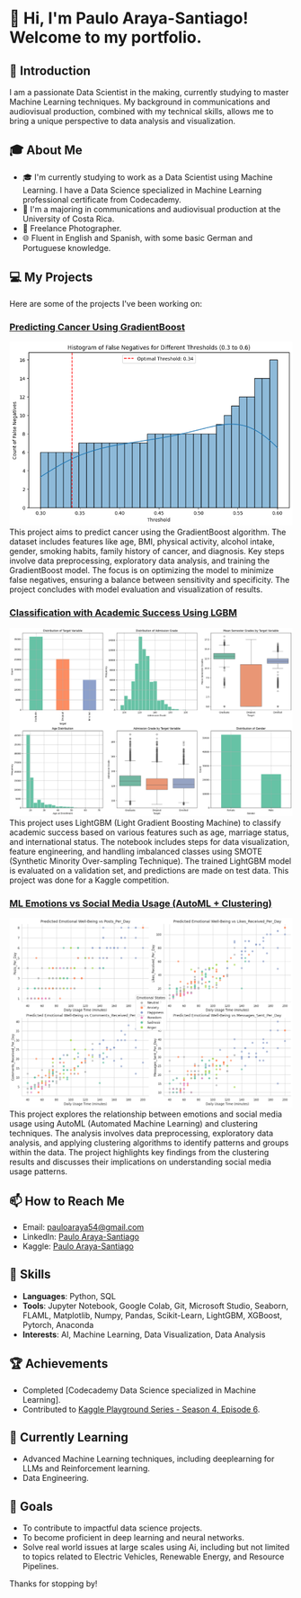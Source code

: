 # 👋 Hi, I'm Paulo Araya-Santiago! Welcome to my portfolio.

## 🌟 Introduction
I am a passionate Data Scientist in the making, currently studying to master Machine Learning techniques. My background in communications and audiovisual production, combined with my technical skills, allows me to bring a unique perspective to data analysis and visualization.

## 🎓 About Me
- 🎓 I'm currently studying to work as a Data Scientist using Machine Learning. I have a Data Science specialized in Machine Learning professional certificate from Codecademy.
- 🎥 I'm a majoring in communications and audiovisual production at the University of Costa Rica.
- 📸 Freelance Photographer.
- 🌐 Fluent in English and Spanish, with some basic German and Portuguese knowledge.

## 💻 My Projects
Here are some of the projects I've been working on:

### [Predicting Cancer Using GradientBoost](https://github.com/pauloarayasantiago/portafolio/blob/main/Predicting%20Cancer%20using%20GradientBoost/predicting_cancer_using_gradientboost(portafolio_edition).ipynb)
![False Negatives Threshold](https://raw.githubusercontent.com/pauloarayasantiago/portafolio/main/Predicting%20Cancer%20using%20GradientBoost/false_negatives_threshold.png)
This project aims to predict cancer using the GradientBoost algorithm. The dataset includes features like age, BMI, physical activity, alcohol intake, gender, smoking habits, family history of cancer, and diagnosis. Key steps involve data preprocessing, exploratory data analysis, and training the GradientBoost model. The focus is on optimizing the model to minimize false negatives, ensuring a balance between sensitivity and specificity. The project concludes with model evaluation and visualization of results.

### [Classification with Academic Success Using LGBM](https://github.com/pauloarayasantiago/portafolio/blob/main/Classification%20with%20academic%20success%20using%20LGBM/classification_with_academic_success_using_lgbm(portafolio_edition).ipynb)
![Academic Success EDA](https://raw.githubusercontent.com/pauloarayasantiago/portafolio/main/Classification%20with%20academic%20success%20using%20LGBM/academic_success_eda.jpeg)
This project uses LightGBM (Light Gradient Boosting Machine) to classify academic success based on various features such as age, marriage status, and international status. The notebook includes steps for data visualization, feature engineering, and handling imbalanced classes using SMOTE (Synthetic Minority Over-sampling Technique). The trained LightGBM model is evaluated on a validation set, and predictions are made on test data. This project was done for a Kaggle competition.

### [ML Emotions vs Social Media Usage (AutoML + Clustering)](https://github.com/pauloarayasantiago/portafolio/blob/main/ML%20emotions%20vs%20social%20media%20usage%20(automl%2Bcluster)/ml_emotions_vs_social_media_usage_automl_cluster(portafolio_eidtion).ipynb)
![Clustering Results](https://raw.githubusercontent.com/pauloarayasantiago/portafolio/main/ML%20emotions%20vs%20social%20media%20usage%20(automl%2Bcluster)/clustering_results.png)
This project explores the relationship between emotions and social media usage using AutoML (Automated Machine Learning) and clustering techniques. The analysis involves data preprocessing, exploratory data analysis, and applying clustering algorithms to identify patterns and groups within the data. The project highlights key findings from the clustering results and discusses their implications on understanding social media usage patterns.

## 📫 How to Reach Me
- Email: [pauloaraya54@gmail.com](mailto:pauloaraya54@gmail.com)
- LinkedIn: [Paulo Araya-Santiago](https://www.linkedin.com/in/paulo-araya-santiago-b5a202270/)
- Kaggle: [Paulo Araya-Santiago](https://www.kaggle.com/pauloarayasantiago)

## 🌟 Skills
- **Languages**: Python, SQL
- **Tools**: Jupyter Notebook, Google Colab, Git, Microsoft Studio, Seaborn, FLAML, Matplotlib, Numpy, Pandas, Scikit-Learn, LightGBM, XGBoost, Pytorch, Anaconda
- **Interests**: AI, Machine Learning, Data Visualization, Data Analysis

## 🏆 Achievements
- Completed [Codecademy Data Science specialized in Machine Learning].
- Contributed to [Kaggle Playground Series - Season 4, Episode 6]([https://www.kaggle.com/pauloarayasantiago](https://www.kaggle.com/code/pauloarayasantiago/classification-with-academic-success-using-lgbm)).
## 🔭 Currently Learning
- Advanced Machine Learning techniques, including deeplearning for LLMs and Reinforcement learning.
- Data Engineering.

## 🎯 Goals
- To contribute to impactful data science projects.
- To become proficient in deep learning and neural networks.
- Solve real world issues at large scales using Ai, including but not limited to topics related to Electric Vehicles, Renewable Energy, and Resource Pipelines.

Thanks for stopping by!


